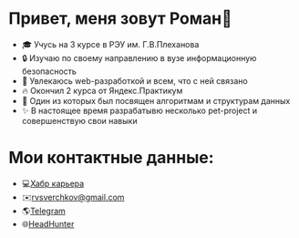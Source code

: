 Привет, меня зовут Роман👋
==========================
- 🎓 Учусь на 3 курсе в РЭУ им. Г.В.Плеханова
- 🔒 Изучаю по своему направлению в вузе информационную безопасность
- 👀 Увлекаюсь web-разработкой и всем, что с ней связано
- 🔥 Окончил 2 курса от Яндекс.Практикум
- 💾 Один из которых был  посвящен алгоритмам и структурам данных
- ✨ В настоящее время разрабатывю несколько pet-project и совершенствую свои навыки

Мои контактные данные:
==================================
- 💻[Хабр карьера](https://career.habr.com/rvsverchkov)
- ✉️rvsverchkov@gmail.com
- 🌎[Telegram](https://t.me/rvsverchkov)
- 🌐[HeadHunter](https://hh.ru/resume/bf4de2bcff083edd100039ed1f56526e614870)

